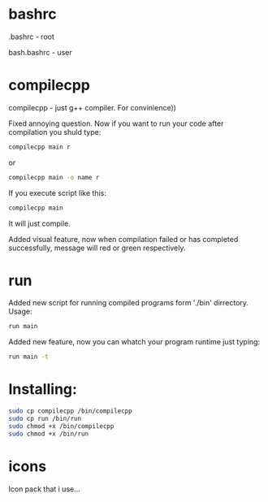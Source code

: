 # bashrc

.bashrc - root


bash.bashrc - user
# compilecpp

compilecpp - just g++ compiler. For convinience))

Fixed annoying question. Now if you want to run your code after compilation you shuld type:

```bash
compilecpp main r
```
or
```bash
compilecpp main -o name r
```
If you execute script like this:
```bash
compilecpp main
```
It will just compile.

Added visual feature, now when compilation failed or has completed successfully, message will red or green respectively.
# run
Added new script for running compiled programs form './bin' dirrectory.
Usage:
```bash
run main
```
Added new feature, now you can whatch your program runtime just typing:
```bash
run main -t
```

# Installing:

```bash
sudo cp compilecpp /bin/compilecpp
sudo cp run /bin/run
sudo chmod +x /bin/compilecpp
sudo chmod +x /bin/run
```
# icons
Icon pack that i use...
